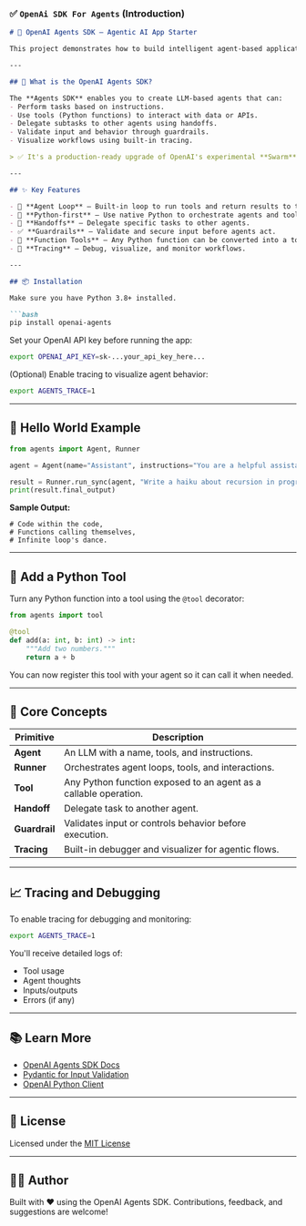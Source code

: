 ### ✅ `OpenAi SDK For Agents` (Introduction)

````markdown
# 🤖 OpenAI Agents SDK – Agentic AI App Starter

This project demonstrates how to build intelligent agent-based applications using the **OpenAI Agents SDK** — a lightweight, Python-first framework to develop agentic workflows using LLMs.

---

## 🚀 What is the OpenAI Agents SDK?

The **Agents SDK** enables you to create LLM-based agents that can:
- Perform tasks based on instructions.
- Use tools (Python functions) to interact with data or APIs.
- Delegate subtasks to other agents using handoffs.
- Validate input and behavior through guardrails.
- Visualize workflows using built-in tracing.

> ✅ It's a production-ready upgrade of OpenAI's experimental **Swarm** framework.

---

## ✨ Key Features

- 🔁 **Agent Loop** – Built-in loop to run tools and return results to the LLM until the task is complete.
- 🐍 **Python-first** – Use native Python to orchestrate agents and tools.
- 🤝 **Handoffs** – Delegate specific tasks to other agents.
- ✅ **Guardrails** – Validate and secure input before agents act.
- 🧰 **Function Tools** – Any Python function can be converted into a tool with automatic schema validation (Pydantic).
- 🧠 **Tracing** – Debug, visualize, and monitor workflows.

---

## 📦 Installation

Make sure you have Python 3.8+ installed.

```bash
pip install openai-agents
````

Set your OpenAI API key before running the app:

```bash
export OPENAI_API_KEY=sk-...your_api_key_here...
```

(Optional) Enable tracing to visualize agent behavior:

```bash
export AGENTS_TRACE=1
```

---

## 👋 Hello World Example

```python
from agents import Agent, Runner

agent = Agent(name="Assistant", instructions="You are a helpful assistant")

result = Runner.run_sync(agent, "Write a haiku about recursion in programming.")
print(result.final_output)
```

**Sample Output:**

```
# Code within the code,
# Functions calling themselves,
# Infinite loop's dance.
```

---

## 🧰 Add a Python Tool

Turn any Python function into a tool using the `@tool` decorator:

```python
from agents import tool

@tool
def add(a: int, b: int) -> int:
    """Add two numbers."""
    return a + b
```

You can now register this tool with your agent so it can call it when needed.

---

## 🧠 Core Concepts

| Primitive     | Description                                                      |
| ------------- | ---------------------------------------------------------------- |
| **Agent**     | An LLM with a name, tools, and instructions.                     |
| **Runner**    | Orchestrates agent loops, tools, and interactions.               |
| **Tool**      | Any Python function exposed to an agent as a callable operation. |
| **Handoff**   | Delegate task to another agent.                                  |
| **Guardrail** | Validates input or controls behavior before execution.           |
| **Tracing**   | Built-in debugger and visualizer for agentic flows.              |

---

## 📈 Tracing and Debugging

To enable tracing for debugging and monitoring:

```bash
export AGENTS_TRACE=1
```

You'll receive detailed logs of:

* Tool usage
* Agent thoughts
* Inputs/outputs
* Errors (if any)

---

## 📚 Learn More

* [OpenAI Agents SDK Docs](https://platform.openai.com/docs/agents)
* [Pydantic for Input Validation](https://docs.pydantic.dev/)
* [OpenAI Python Client](https://github.com/openai/openai-python)

---

## 🪪 License

Licensed under the [MIT License](LICENSE)

---

## 🙋‍♂️ Author

Built with ❤️ using the OpenAI Agents SDK. Contributions, feedback, and suggestions are welcome!
